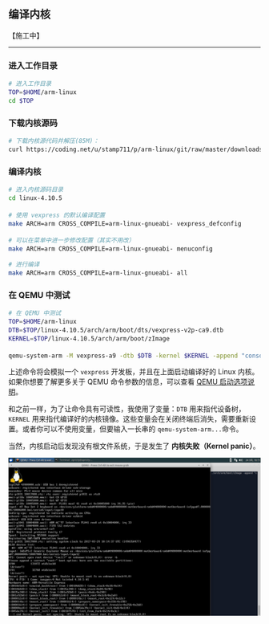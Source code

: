 ## 编译内核

【施工中】

---


### 进入工作目录

```bash
# 进入工作目录
TOP=$HOME/arm-linux
cd $TOP
```


### 下载内核源码

```bash
# 下载内核源代码并解压(85M)：
curl https://coding.net/u/stamp711/p/arm-linux/git/raw/master/downloads/linux-4.10.5.tar.xz | tar -xJf -
```


### 编译内核

```bash
# 进入内核源码目录
cd linux-4.10.5

# 使用 vexpress 的默认编译配置
make ARCH=arm CROSS_COMPILE=arm-linux-gnueabi- vexpress_defconfig

# 可以在菜单中进一步修改配置（其实不用改）
make ARCH=arm CROSS_COMPILE=arm-linux-gnueabi- menuconfig
```

```bash
# 进行编译
make ARCH=arm CROSS_COMPILE=arm-linux-gnueabi- all
```


### 在 QEMU 中测试

```bash
# 在 QEMU 中测试
TOP=$HOME/arm-linux
DTB=$TOP/linux-4.10.5/arch/arm/boot/dts/vexpress-v2p-ca9.dtb
KERNEL=$TOP/linux-4.10.5/arch/arm/boot/zImage

qemu-system-arm -M vexpress-a9 -dtb $DTB -kernel $KERNEL -append "console=tty0" -serial stdio
```

上述命令将会模拟一个 `vexpress` 开发板，并且在上面启动编译好的 Linux 内核。如果你想要了解更多关于 QEMU 命令参数的信息，可以查看 [QEMU 启动选项说明](/appendix/qemu-opts.md)。

和之前一样，为了让命令具有可读性，我使用了变量：`DTB` 用来指代设备树，`KERNEL` 用来指代编译好的内核镜像。这些变量会在关闭终端后消失，需要重新设置。或者你可以不使用变量，但要输入一长串的 `qemu-system-arm...`命令。

当然，内核启动后发现没有根文件系统，于是发生了 **内核失败（Kernel panic）**。

![测试结果](/assets/qemu_kernel_only.png)